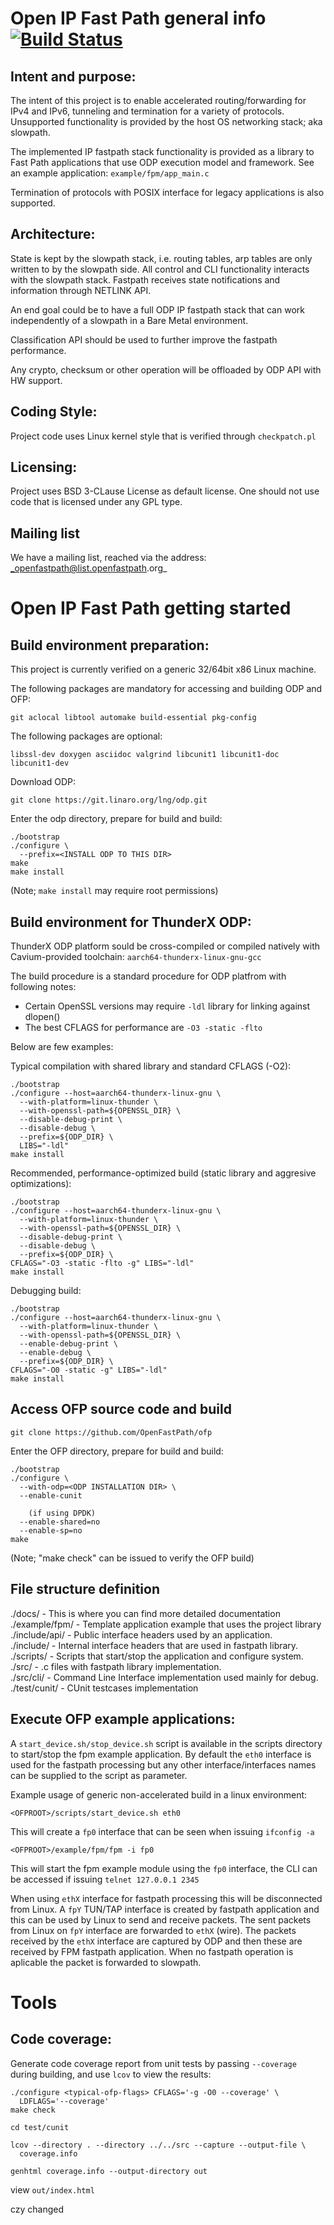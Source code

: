 Open IP Fast Path general info [![Build Status](https://travis-ci.org/OpenFastPath/ofp.svg?branch=master)](https://travis-ci.org/OpenFastPath/ofp)
===============================================================================


Intent and purpose:
-------------------------------------------------------------------------------
The intent of this project is to enable accelerated routing/forwarding for
IPv4 and IPv6, tunneling and termination for a variety of protocols.
Unsupported functionality is provided by the host OS networking stack;
aka slowpath.

The implemented IP fastpath stack functionality is provided as a library to
Fast Path applications that use ODP execution model and framework. See an
example application: `example/fpm/app_main.c`

Termination of protocols with POSIX interface for legacy applications is also
supported.


Architecture:
-------------------------------------------------------------------------------
State is kept by the slowpath stack, i.e. routing tables, arp tables are only
written to by the slowpath side. All control and CLI functionality interacts
with the slowpath stack. Fastpath receives state notifications and information
through NETLINK API.

An end goal could be to have a full ODP IP fastpath stack that can work
independently of a slowpath in a Bare Metal environment.

Classification API should be used to further improve the fastpath performance.

Any crypto, checksum or other operation will be offloaded by ODP API with HW
support.


Coding Style:
-------------------------------------------------------------------------------
Project code uses Linux kernel style that is verified through `checkpatch.pl`


Licensing:
-------------------------------------------------------------------------------
Project uses BSD 3-CLause License as default license. One should not use code
that is licensed under any GPL type.


Mailing list
-------------------------------------------------------------------------------
We have a mailing list, reached via the address: _openfastpath@list.openfastpath.org_


Open IP Fast Path getting started
===============================================================================


Build environment preparation:
-------------------------------------------------------------------------------
This project is currently verified on a generic 32/64bit x86 Linux machine.

The following packages are mandatory for accessing and building ODP and OFP:

    git aclocal libtool automake build-essential pkg-config

The following packages are optional:

    libssl-dev doxygen asciidoc valgrind libcunit1 libcunit1-doc libcunit1-dev

Download ODP:

    git clone https://git.linaro.org/lng/odp.git

Enter the odp directory, prepare for build and build:

    ./bootstrap
    ./configure \
      --prefix=<INSTALL ODP TO THIS DIR>
    make
    make install
(Note; `make install` may require root permissions)


Build environment for ThunderX ODP:
-------------------------------------------------------------------------------
ThunderX ODP platform sould be cross-compiled or compiled natively with
Cavium-provided toolchain: `aarch64-thunderx-linux-gnu-gcc`

The build procedure is a standard procedure for ODP platfrom with
following notes:

  - Certain OpenSSL versions may require `-ldl` library for linking
against dlopen()
  - The best CFLAGS for performance are `-O3 -static -flto`

Below are few examples:

Typical compilation with shared library and standard CFLAGS (-O2):

    ./bootstrap
    ./configure --host=aarch64-thunderx-linux-gnu \
      --with-platform=linux-thunder \
      --with-openssl-path=${OPENSSL_DIR} \
      --disable-debug-print \
      --disable-debug \
      --prefix=${ODP_DIR} \
      LIBS="-ldl"
    make install

Recommended, performance-optimized build (static library and aggresive
optimizations):

    ./bootstrap
    ./configure --host=aarch64-thunderx-linux-gnu \
      --with-platform=linux-thunder \
      --with-openssl-path=${OPENSSL_DIR} \
      --disable-debug-print \
      --disable-debug \
      --prefix=${ODP_DIR} \
    CFLAGS="-O3 -static -flto -g" LIBS="-ldl"
    make install

Debugging build:

    ./bootstrap
    ./configure --host=aarch64-thunderx-linux-gnu \
      --with-platform=linux-thunder \
      --with-openssl-path=${OPENSSL_DIR} \
      --enable-debug-print \
      --enable-debug \
      --prefix=${ODP_DIR} \
    CFLAGS="-O0 -static -g" LIBS="-ldl"
    make install


Access OFP source code and build
-------------------------------------------------------------------------------
    git clone https://github.com/OpenFastPath/ofp

Enter the OFP directory, prepare for build and build:

    ./bootstrap
    ./configure \
      --with-odp=<ODP INSTALLATION DIR> \
      --enable-cunit

        (if using DPDK)
      --enable-shared=no
      --enable-sp=no
    make
(Note; "make check" can be issued to verify the OFP build)


File structure definition
-------------------------------------------------------------------------------
./docs/        - This is where you can find more detailed documentation<br>
./example/fpm/ - Template application example that uses the project library<br>
./include/api/ - Public interface headers used by an application.<br>
./include/     - Internal interface headers that are used in fastpath library.<br>
./scripts/     - Scripts that start/stop the application and configure system.<br>
./src/         - .c files with fastpath library implementation.<br>
./src/cli/     - Command Line Interface implementation used mainly for debug.<br>
./test/cunit/  - CUnit testcases implementation


Execute OFP example applications:
-------------------------------------------------------------------------------
A `start_device.sh/stop_device.sh` script is available in the scripts directory
to start/stop the fpm example application. By default the `eth0` interface is
used for the fastpath processing but any other interface/interfaces names can
be supplied to the script as parameter.

Example usage of generic non-accelerated build in a linux environment:

    <OFPROOT>/scripts/start_device.sh eth0

This will create a `fp0` interface that can be seen when issuing `ifconfig -a`

    <OFPROOT>/example/fpm/fpm -i fp0

This will start the fpm example module using the `fp0` interface, the CLI
can be accessed if issuing `telnet 127.0.0.1 2345`

When using `ethX` interface for fastpath processing this will be disconnected
from Linux. A `fpY` TUN/TAP interface is created by fastpath application and
this can be used by Linux to send and receive packets.
The sent packets from Linux on `fpY` interface are forwarded to `ethX` (wire).
The packets received by the `ethX` interface are captured by ODP and then these
are received by FPM fastpath application.
When no fastpath operation is aplicable the packet is forwarded to slowpath.


Tools
===============================================================================


Code coverage:
-------------------------------------------------------------------------------
Generate code coverage report from unit tests by passing `--coverage` during
building, and use `lcov` to view the results:

    ./configure <typical-ofp-flags> CFLAGS='-g -O0 --coverage' \
      LDFLAGS='--coverage'
    make check

    cd test/cunit

    lcov --directory . --directory ../../src --capture --output-file \
      coverage.info

    genhtml coverage.info --output-directory out

view `out/index.html`

czy changed

